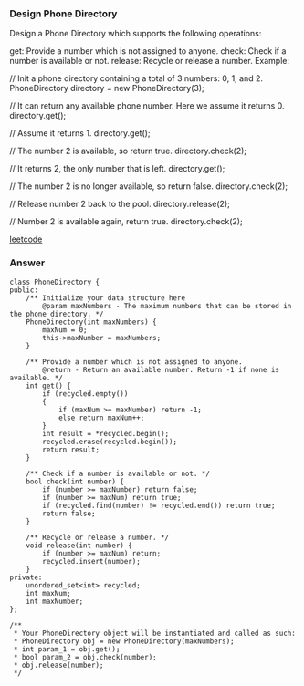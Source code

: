 ### Design Phone Directory
Design a Phone Directory which supports the following operations:

get: Provide a number which is not assigned to anyone.
check: Check if a number is available or not.
release: Recycle or release a number.
Example:

// Init a phone directory containing a total of 3 numbers: 0, 1, and 2.
PhoneDirectory directory = new PhoneDirectory(3);

// It can return any available phone number. Here we assume it returns 0.
directory.get();

// Assume it returns 1.
directory.get();

// The number 2 is available, so return true.
directory.check(2);

// It returns 2, the only number that is left.
directory.get();

// The number 2 is no longer available, so return false.
directory.check(2);

// Release number 2 back to the pool.
directory.release(2);

// Number 2 is available again, return true.
directory.check(2);

[leetcode](https://leetcode.com/problems/design-phone-directory/description/)

### Answer
	class PhoneDirectory {
	public:
	    /** Initialize your data structure here
	        @param maxNumbers - The maximum numbers that can be stored in the phone directory. */
	    PhoneDirectory(int maxNumbers) {
	        maxNum = 0;
	        this->maxNumber = maxNumbers;
	    }
	    
	    /** Provide a number which is not assigned to anyone.
	        @return - Return an available number. Return -1 if none is available. */
	    int get() {
	        if (recycled.empty()) 
	        {
	            if (maxNum >= maxNumber) return -1;
	            else return maxNum++;
	        }
	        int result = *recycled.begin();
	        recycled.erase(recycled.begin());
	        return result;
	    }
	    
	    /** Check if a number is available or not. */
	    bool check(int number) {
	        if (number >= maxNumber) return false;
	        if (number >= maxNum) return true;
	        if (recycled.find(number) != recycled.end()) return true;
	        return false;
	    }
	    
	    /** Recycle or release a number. */
	    void release(int number) {
	        if (number >= maxNum) return;
	        recycled.insert(number);
	    }
	private:
	    unordered_set<int> recycled;
	    int maxNum;
	    int maxNumber;
	};

	/**
	 * Your PhoneDirectory object will be instantiated and called as such:
	 * PhoneDirectory obj = new PhoneDirectory(maxNumbers);
	 * int param_1 = obj.get();
	 * bool param_2 = obj.check(number);
	 * obj.release(number);
	 */
